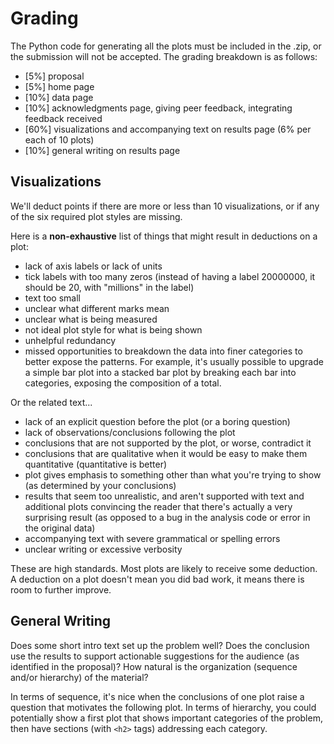 # Grading

The Python code for generating all the plots must be included in the
.zip, or the submission will not be accepted.  The grading breakdown
is as follows:

* [5%] proposal
* [5%] home page
* [10%] data page
* [10%] acknowledgments page, giving peer feedback, integrating feedback received
* [60%] visualizations and accompanying text on results page (6% per each of 10 plots)
* [10%] general writing on results page

## Visualizations

We'll deduct points if there are more or less than 10 visualizations,
or if any of the six required plot styles are missing.

Here is a **non-exhaustive** list of things that might result in deductions on a plot:

* lack of axis labels or lack of units
* tick labels with too many zeros (instead of having a label 20000000, it should be 20, with "millions" in the label)
* text too small
* unclear what different marks mean
* unclear what is being measured
* not ideal plot style for what is being shown
* unhelpful redundancy
* missed opportunities to breakdown the data into finer categories to better expose the patterns.  For example, it's usually possible to upgrade a simple bar plot into a stacked bar plot by breaking each bar into categories, exposing the composition of a total.

Or the related text...

* lack of an explicit question before the plot (or a boring question)
* lack of observations/conclusions following the plot
* conclusions that are not supported by the plot, or worse, contradict it
* conclusions that are qualitative when it would be easy to make them quantitative (quantitative is better)
* plot gives emphasis to something other than what you're trying to show (as determined by your conclusions)
* results that seem too unrealistic, and aren't supported with text and additional plots convincing the reader that there's actually a very surprising result (as opposed to a bug in the analysis code or error in the original data)
* accompanying text with severe grammatical or spelling errors
* unclear writing or excessive verbosity

These are high standards.  Most plots are likely to receive some
deduction.  A deduction on a plot doesn't mean you did bad work, it
means there is room to further improve.

## General Writing

Does some short intro text set up the problem well?  Does the
conclusion use the results to support actionable suggestions for the
audience (as identified in the proposal)?  How natural is the
organization (sequence and/or hierarchy) of the material?

In terms of sequence, it's nice when the conclusions of one plot raise
a question that motivates the following plot.  In terms of hierarchy,
you could potentially show a first plot that shows important
categories of the problem, then have sections (with `<h2>` tags)
addressing each category.